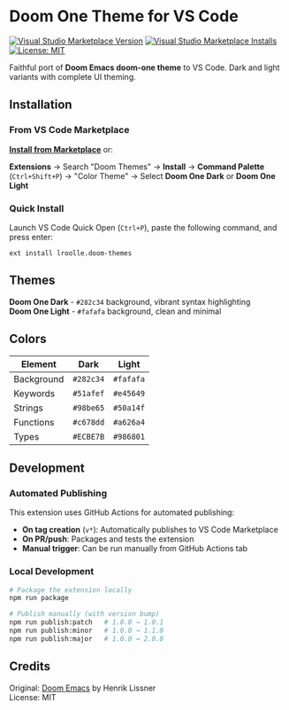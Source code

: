 # Doom One Theme for VS Code

[![Visual Studio Marketplace Version](https://img.shields.io/visual-studio-marketplace/v/lroolle.doom-themes?style=flat-square&logo=visual-studio-code)](https://marketplace.visualstudio.com/items?itemName=lroolle.doom-themes)
[![Visual Studio Marketplace Installs](https://img.shields.io/visual-studio-marketplace/i/lroolle.doom-themes?style=flat-square)](https://marketplace.visualstudio.com/items?itemName=lroolle.doom-themes)
[![License: MIT](https://img.shields.io/badge/License-MIT-yellow.svg?style=flat-square)](https://opensource.org/licenses/MIT)

Faithful port of **Doom Emacs doom-one theme** to VS Code. Dark and light variants with complete UI theming.

## Installation

### From VS Code Marketplace
[**Install from Marketplace**](https://marketplace.visualstudio.com/items?itemName=lroolle.doom-themes) or:

**Extensions** → Search "Doom Themes" → **Install** → **Command Palette** (`Ctrl+Shift+P`) → "Color Theme" → Select **Doom One Dark** or **Doom One Light**

### Quick Install
Launch VS Code Quick Open (`Ctrl+P`), paste the following command, and press enter:
```
ext install lroolle.doom-themes
```

## Themes

**Doom One Dark** - `#282c34` background, vibrant syntax highlighting  
**Doom One Light** - `#fafafa` background, clean and minimal

## Colors

| Element | Dark | Light |
|---------|------|-------|
| Background | `#282c34` | `#fafafa` |
| Keywords | `#51afef` | `#e45649` |
| Strings | `#98be65` | `#50a14f` |
| Functions | `#c678dd` | `#a626a4` |
| Types | `#ECBE7B` | `#986801` |

## Development

### Automated Publishing

This extension uses GitHub Actions for automated publishing:

- **On tag creation** (`v*`): Automatically publishes to VS Code Marketplace
- **On PR/push**: Packages and tests the extension
- **Manual trigger**: Can be run manually from GitHub Actions tab

### Local Development

```bash
# Package the extension locally
npm run package

# Publish manually (with version bump)
npm run publish:patch   # 1.0.0 → 1.0.1
npm run publish:minor   # 1.0.0 → 1.1.0  
npm run publish:major   # 1.0.0 → 2.0.0
```

## Credits

Original: [Doom Emacs](https://github.com/doomemacs/doomemacs) by Henrik Lissner  
License: MIT
